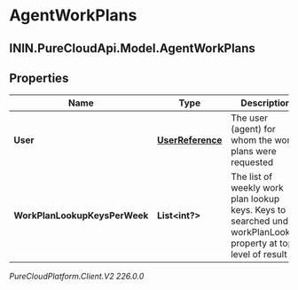# AgentWorkPlans

## ININ.PureCloudApi.Model.AgentWorkPlans

## Properties

|Name | Type | Description | Notes|
|------------ | ------------- | ------------- | -------------|
| **User** | [**UserReference**](UserReference) | The user (agent) for whom the work plans were requested | |
| **WorkPlanLookupKeysPerWeek** | **List&lt;int?&gt;** | The list of weekly work plan lookup keys. Keys to be searched under workPlanLookup property at top level of result | |



_PureCloudPlatform.Client.V2 226.0.0_
